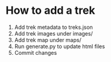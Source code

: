 # How to add a trek

1. Add trek metadata to treks.json
2. Add trek images under images/
3. Add trek map under maps/
4. Run generate.py to update html files
5. Commit changes